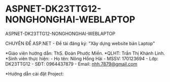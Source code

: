 # ASPNET-DK23TTG12-NONGHONGHAI-WEBLAPTOP
ASPNET-DK23TTG12-NONGHONGHAI-WEBLAPTOP

CHUYÊN ĐỀ ASP.NET - Đề tài đăng ký: "Xây dựng website bán Laptop"

*Giáo viên hướng dẫn: ThS. Đoàn Phước Miền.
*QLHT: Trần Thị Khánh Linh.
*Sinh viên thực hiện:
    - Họ tên: Nông Hồng Hải 
    - MSSV: 170123694 
    - Lớp: DK23TTG12
    - SĐT: 0964437879
    - Email: nhh.7879@gmail.com

*Hướng dẫn cài đặt Project: